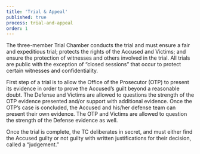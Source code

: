```yaml
---
title: 'Trial & Appeal'
published: true
process: trial-and-appeal
order: 1
---
```



The three-member Trial Chamber conducts the trial and must ensure a fair and expeditious trial; protects the rights of the Accused and Victims; and ensure the protection of witnesses and others involved in the trial. All trials are public with the exception of “closed sessions” that occur to protect certain witnesses and confidentiality.&nbsp;

First step of a trial is to allow the Office of the Prosecutor (OTP) to present its evidence in order to prove the Accused’s guilt beyond a reasonable doubt. The Defense and Victims are allowed to questions the strength of the OTP evidence presented and/or support with additional evidence. Once the OTP’s case is concluded, the Accused and his/her defense team can present their own evidence. The OTP and Victims are allowed to question the strength of the Defense evidence as well.&nbsp;

Once the trial is complete, the TC deliberates in secret, and must either find the Accused guilty or not guilty with written justifications for their decision, called a “judgement.”